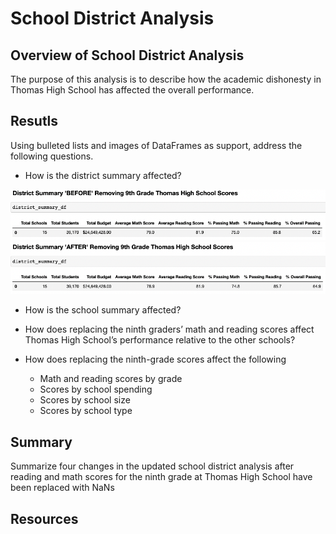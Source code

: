 # School District Analysis

## Overview of School District Analysis
The purpose of this analysis is to describe how the academic dishonesty in Thomas High School has affected the overall performance. 


## Resutls
Using bulleted lists and images of DataFrames as support, address the following questions.
* How is the district summary affected?


<img src="https://github.com/juliomeza/School_District_Analysis/blob/main/Resources/District%20Before.png">
<img src="https://github.com/juliomeza/School_District_Analysis/blob/main/Resources/District%20After.png" width="600">

* How is the school summary affected?

* How does replacing the ninth graders’ math and reading scores affect Thomas High School’s performance relative to the other schools?

* How does replacing the ninth-grade scores affect the following
  * Math and reading scores by grade
  * Scores by school spending
  * Scores by school size
  * Scores by school type


## Summary
Summarize four changes in the updated school district analysis after reading and math scores for the ninth grade at Thomas High School have been replaced with NaNs

## Resources